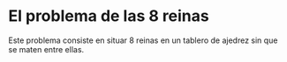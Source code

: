 # El problema de las 8 reinas

Este problema consiste en situar 8 reinas en un tablero de ajedrez sin
que se maten entre ellas.
